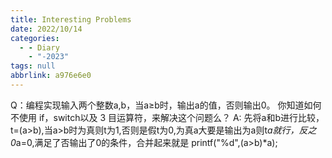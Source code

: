 ```yaml
---
title: Interesting Problems
date: 2022/10/14
categories:
  - - Diary
    - "-2023"
tags: null
abbrlink: a976e6e0
---
```



Q：编程实现输入两个整数a,b，当a≥b时，输出a的值，否则输出0。
你知道如何不使用 if，switch以及 3 目运算符，来解决这个问题么？
A: 先将a和b进行比较，t=(a>b),当a>b时为真则t为1,否则是假t为0,为真a大要是输出为a则t*a就行，反之0*a=0,满足了否输出了0的条件，合并起来就是 printf("%d",(a>b)*a);